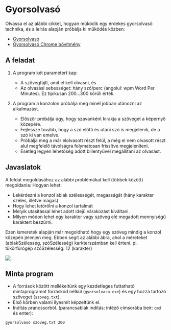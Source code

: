 # Gyorsolvasó

Olvassa el az alábbi cikket, hogyan működik egy érdekes gyorsolvasó technika, és a leírás alapján próbálja ki működés közben:
- [Gyorsolvasó](https://hvg.hu/tudomany/20140322_gyorsolvasas_chrome_spreed)
- [Gyorsolvasó Chrome bővítmény](https://chromewebstore.google.com/detail/swiftread-read-faster-lea/ipikiaejjblmdopojhpejjmbedhlibno)

## A feladat
1. A program két paramétert kap:
    - A szövegfájlt, amit el  kell olvasni, és
    - Az olvasási sebességet: hány szó/perc (angolul: wpm Word Per Minutes). Ez tipikusan 200...300 körüli érték.

2. A program a konzolon próbálja meg minél jobban utánozni az alkalmazást.
    - Először próbálja úgy, hogy szavanként kirakja a szöveget a képernyő közepére.
    - Fejlessze tovább, hogy a szó előtti és utáni szó is megjelenik, de a szó ki van emelve.
    - Próbálja meg a már elolvasott részt felül, a még el nem olvasott részt alul megfelelő távolságra folymatosan frissítve megjeleníteni.
    - Esetleg legyen lehetőség adott billentyűvel megállítani az olvasást.

## Javaslatok
A feldat megoldásához az alábbi problémákat kell (többek között) megoldania:
Hogyan lehet:
- Lekérdezni a konzol ablak szélességét, magasságát (hány karakter széles, illetve magas)
- Hogy lehet letörölni a konzol tartalmát
- Melyik utasítással lehet adott idejű várakozást kiváltani.
- Milyen módon lehet egy karakter vagy szöveg elé megadott mennyiségű karaktert beszúrni.

Ezen ismeretek alapján már megoldható hogy egy szöveg mindig a konzol közepén jelenjen meg.
Ebben segít az alábbi ábra, ahol a méreteket (ablakSzélesség, szóSzélesség) karkterszámban kell érteni. pl. tükörfúrógép szóSzélesség: 12 (karakter)

![](kep1.png)

## Minta program
- A források között mellékeltünk egy kezdetleges futtatható mintaprogramot forráskód nélkül (`gyorsolvaso.exe`) és egy hozzá tartozó szöveget (`szoveg.txt`). 
- Első körben valami ilyesmit képzeltünk el.
- Indítás prancssorból. (parancsablak indítás: intéző címsorába beír: `cmd` és enter):
```
gyorsolvaso szoveg.txt 200
```

